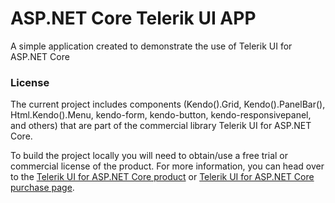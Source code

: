 # ASP.NET Core Telerik UI APP
A simple application created to demonstrate the use of Telerik UI for ASP.NET Core

### License

The current project includes components (Kendo().Grid, Kendo().PanelBar(), Html.Kendo().Menu, kendo-form, kendo-button, kendo-responsivepanel, and others) that are part of the commercial library Telerik UI for ASP.NET Core. 

To build the project locally you will need to obtain/use a free trial or commercial license of the product. For more information, you can head over to the [Telerik UI for ASP.NET Core product](https://www.telerik.com/aspnet-core-ui) or [Telerik UI for ASP.NET Core purchase page](https://www.telerik.com/purchase/aspnet-core-ui).
